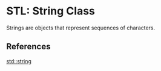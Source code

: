 # STL: String Class

Strings are objects that represent sequences of characters.



## References
[std::string](http://www.cplusplus.com/reference/string/string/)


